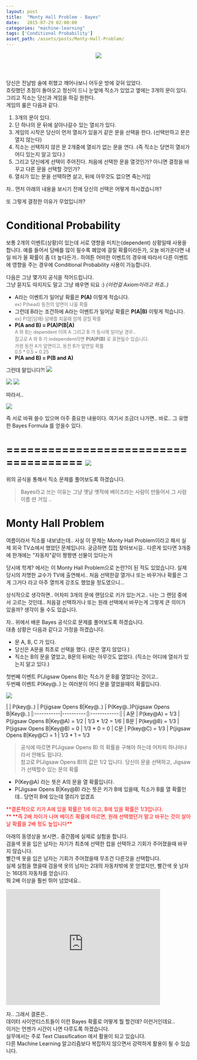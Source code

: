 ```yaml
---
layout: post
title:  "Monty Hall Problem - Bayes"
date:   2015-07-29 02:00:00
categories: "machine-learning"
tags: ['Conditional Probability']
asset_path: /assets/posts/Monty-Hall-Problem/
---
```


<header>
<img src="{{page.asset_path}}saw-play-a-game.jpg" class="img-responsive img-rounded">
</header>

당신은 전날밤 술에 취했고 깨어나보니 어두운 방에 갖혀 있었다. <br>
흐릿했던 초점이 돌아오고 정신이 드니 눈앞에 직소가 있었고 옆에는 3개의 문이 있다.<br>
그리고 직소는 당신과 게임을 하길 원한다.<br>
게임의 룰은 다음과 같다.

1. 3개의 문이 있다.
2. 단 하나의 문 뒤에 살아나갈수 있는 열쇠가 있다.
3. 게임의 시작은 당신이 먼저 열쇠가 있을거 같은 문을 선택을 한다. (선택만하고 문은 열지 않는다)
4. 직소는 선택하지 않은 문 2개중에 열쇠가 없는 문을 연다. (즉 직소는 당연히 열쇠가 어디 있는지 알고 있다.)
5. 그리고 당신에게 선택이 주어진다. 처음에 선택한 문을 열것인가? 아니면 결정을 바꾸고 다른 문을 선택할 것인가?
6. 열쇠가 있는 문을 선택하면 살고, 뒤에 아무것도 없으면 죽는거임

자.. 먼저 아래의 내용을 보시기 전에 당신의 선택은 어떻게 하시겠습니까?

또 그렇게 결정한 이유가 무었입니까?


# Conditional Probability

보통 2개의 이벤트(상황)이 있는데 서로 영향을 미치는(dependent) 상황일때 사용을 합니다.
예를 들어서 담배를 많이 필수록 폐암에 걸릴 확률이라든가, 오늘 비가온다면 내일 비가 올 확률이 좀 더 높다든가.. 
하여튼 어떠한 이벤트의 경우에 따라서 다른 이벤트에 영향을 주는 경우에 Conditional Probability 사용이 가능합니다.

다음은 그냥 몇가지 공식을 적어드립니다. <br>
그냥 묻지도 따지지도 말고 그냥 왜우면 되요 :) *(이런걸 Axiom이라고 하죠..)*

- A라는 이벤트가 일어날 확률은 **P(A)** 이렇게 적습니다.<br>
  <span style="color:#777; font-size:0.9em;">ex) P(head) 동전의 앞면이 나올 확률</span>
- 그런데 B라는 조건하에 A라는 이벤트가 일어날 확률은 **P(A\|B)** 이렇게 적습니다. <br>
  <span style="color:#777; font-size:0.9em;">ex) P(암|담배) 담배를 피울때 암에 걸릴 확률</span>
- **P(A and B) = P(A)P(B\|A)**<br>
  <span style="color:#777; font-size:0.9em;">A 와 B는 dependent 이며 A 그리고 B 가 동시에 일어날 경우.. <br>
   참고로 A 와 B 가 independent라면 **P(A)P(B)** 로 표현될수 있습니다.<br> 
   가령 동전 A가 앞면이고, 동전 B가 앞면일 확률<br> 
   0.5 * 0.5 = 0.25
  </span>
- **P(A and B) = P(B and A)**

그런데 말입니다?!
<img src="{{page.asset_path}}but-the-thing.jpg" class="img-responsive img-rounded">

<img src="{{page.asset_path}}f101.gif" class="img-responsive img-rounded">

<img src="{{page.asset_path}}f102.gif" class="img-responsive img-rounded">

따라서..

<img src="{{page.asset_path}}f103.gif" class="img-responsive img-rounded">

즉 서로 바꿔 쓸수 있으며 아주 중요한 내용이다. 여기서 조금더 나가면.. 바로.. 그 유명한 Bayes Formula 를 얻을수 있다.

=====================================
<img src="{{page.asset_path}}formula.gif" class="img-responsive img-rounded">
=====================================

위의 공식을 통해서 직소 문제를 풀어보도록 하겠습니다.

> Bayes라고 쓰는 이유는 그냥 옛날 옛적에 베이즈라는 사람이 만들어서 그 사람 이름 딴 거임 ..

# Monty Hall Problem

여름이라서 직소를 내보냈는데.. 사실 이 문제는 Monty Hall Problem이라고 해서 실제 외국 TV쇼에서 했었던 문제입니다.
궁금하면 집접 찾아보시길.. 다른게 있다면 3개중에 한개에는 "자동차"같이 짱짱맨 선물이 있다는거

당시에 학계? 에서는 이 Monty Hall Problem으로 논란?이 된 적도 있었습니다. 실제 당시의 저명한 교수가 TV에 출연해서.. 
처음 선택한걸 열거나 또는 바꾸거나 확률은 그게 그거다 라고 아주 열띄게 강조도 했었을 정도였으니...

상식적으로 생각하면.. 어차피 3개의 문에 랜덤으로 키가 있는거고.. 나는 그 랜덤 중에서 고르는 것인데..
처음걸 선택하거나 또는 원래 선택에서 바꾸는게 그렇게 큰 의미가 있을까? 생각이 들 수도 있습니다.

자.. 위에서 배운 Bayes 공식으로 문제를 풀어보도록 하겠습니다.<br>
대충 상황은 다음과 같다고 가정을 하겠습니다.

- 문 A, B, C 가 있다.
- 당신은 A문을 최초로 선택을 했다. (문은 열지 않았다.)
- 직소는 B의 문을 열었고, B문의 뒤에는 아무것도 없었다. (직소는 어디에 열쇠가 있는지 알고 있다.)

첫번째 이벤트 P(Jigsaw Opens B)는 직소가 문 B를 열었다는 것이고.. <br>
두번째 이벤트 P(Key@..) 는 여러분이 어디 문을 열었을때의 확률입니다.

<img src="{{page.asset_path}}monty_formula.gif" class="img-responsive img-rounded">

|  | P(key@..) | P(jigsaw Opens B\|Key@..) | P(Key@..)P(jigsaw Opens B\|Key@..)
|:-----------|----------:|:------------:|
| A문 | P(key@A) = 1/3 | P(jigsaw Opens B\|Key@A) = 1/2 | 1/3 * 1/2 = 1/6
| B문 | P(key@B) = 1/3 | P(jigsaw Opens B\|Key@B) = 0   | 1/3 * 0 = 0
| C문 | P(key@C) = 1/3 | P(jigsaw Opens B\|Key@C) = 1   | 1/3 * 1 = 1/3

> 공식에 따르면 P(Jigsaw Opens B) 의 확률을 구해야 하는데 어차피 하나마나라서 안해도 됩니다.<br>
> 참고로 P(Jigsaw Opens B)의 값은 1/2 입니다. 당신이 문을 선택하고, Jigsaw가 선택할수 있는 문의 확률

- P(Key@A) 라는 뜻은 A의 문을 열 확률입니다.
- P(Jigsaw Opens B\|Key@B) 라는 뜻은 키가 B에 있을때, 직소가 B를 열 확률인데.. 당연히 B에 있는데 열리가 없겠죠
 
<span style="color:red">
**결론적으로 키가 A에 있을 확률은 1/6 이고, B에 있을 확률은 1/3입니다.<br>**
**즉 2배 차이가 나며 베이즈 확률에 따르면, 원래 선택했던거 말고 바꾸는 것이 살아날 확률을 2배 정도 높입니다**
</span>

아래의 동영상을 보시면.. 중간쯤에 실제로 실험을 합니다.<br>
검을색 옷을 입은 남자는 자기가 최초에 선택한 컵을 선택하고 기회가 주어졌을때 바꾸지 않습니다.<br>
빨간색 옷을 입은 남자는 기회가 주어졌을때 무조건 다른것을 선택합니다. <br>
실제 실험을 했을때 검을색 옷의 남자는 2대의 자동차밖에 못 얻었지만, 빨간색 옷 남자는 16대의 자동차를 얻습니다.<br>
뭐 2배 이상을 훨씬 뛰어 넘었네요..

<iframe width="420" height="315" src="https://www.youtube.com/embed/o_djTy3G0pg" frameborder="0" allowfullscreen></iframe>


자.. 그래서 결론은..<br>
데이터 사이언티스트들이 이런 Bayes 확률로 어떻게 뭘 할건데? 이런거인데요..<br>
이거는 언젠가 시간이 나면 다루도록 하겠습니다.<br>
실무에서는 주로 Text Classification 에서 활용이 되고 있습니다.<br>
다른 Machine Learning 알고리즘보다 복잡하지 않으면서 강력하게 활용이 될 수 있습니다.
